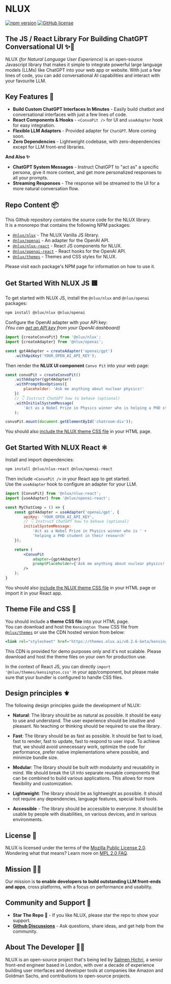 # NLUX

[![npm version](https://badge.fury.io/js/@nlux%2Fnlux.svg)](https://badge.fury.io/js/@nlux%2Fnlux)
[![GitHub license](https://img.shields.io/badge/license-MPL%822.0-blue.svg)](https://raw.githubusercontent.com/nlux/nlux-js/master/LICENSE)

## The JS / React Library For Building ChatGPT Conversational UI ✨💬

NLUX _(for Natural Language User Experience)_ is an open-source Javascript library that makes it simple to integrate
powerful large language models (LLMs) like ChatGPT into your web app or website. With just a few lines of code, you
can add conversational AI capabilities and interact with your favourite LLM.

## Key Features 🌟

* **Build Custom ChatGPT Interfaces In Minutes** - Easily build chatbot and conversational interfaces with just a few
  lines of code.
* **React Components & Hooks** - `<ConvoPit />` for UI and `useAdapter` hook for easy integration.
* **Flexible LLM Adapters** - Provided adapter for `ChatGPT`. More coming soon.
* **Zero Dependencies** - Lightweight codebase, with zero-dependencies except for LLM front-end libraries.

**And Also ✨**

* **ChatGPT System Messages** - Instruct ChatGPT to "act as" a specific persona, give it more context,
  and get more personalized responses to all your prompts.
* **Streaming Responses** - The response will be streamed to the UI for a more natural conversation flow.

## Repo Content 📦

This Github repository contains the source code for the NLUX library.<br />
It is a monorepo that contains the following NPM packages:

* [`@nlux/nlux`](https://www.npmjs.com/package/@nlux/nlux) - The NLUX Vanilla JS library.
* [`@nlux/openai`](https://www.npmjs.com/package/@nlux/openai) - An adapter for the OpenAI API.
* [`@nlux/nlux-react`](https://www.npmjs.com/package/@nlux/nlux-react) - React JS components for NLUX.
* [`@nlux/openai-react`](https://www.npmjs.com/package/@nlux/openai-react) - React hooks for the OpenAI API.
* [`@nlux/themes`](https://www.npmjs.com/package/@nlux/themes) - Themes and CSS styles for NLUX.

Please visit each package's NPM page for information on how to use it.

## Get Started With NLUX JS 🟨

To get started with NLUX JS, install the `@nlux/nlux` and `@nlux/openai` packages:

```sh
npm install @nlux/nlux @nlux/openai
```

Configure the OpenAI adapter with your API key:<br />
_(You can [get an API key](https://help.openai.com/en/articles/4936850-where-do-i-find-my-secret-api-key) from your
OpenAI dashboard)_

```js
import {createConvoPit} from '@nlux/nlux';
import {createAdapter} from '@nlux/openai';

const gpt4Adapter = createAdapter('openai/gpt')
    .withApiKey('YOUR_OPEN_AI_API_KEY');
```

Then render the **NLUX UI component** `Convo Pit` into your web page:

```js
const convoPit = createConvoPit()
    .withAdapter(gpt4Adapter)
    .withPromptBoxOptions({
        placeholder: 'Ask me anything about nuclear physics!'
    })
    // 👇 Instruct ChatGPT how to behave (optional)
    .withInitialSystemMessage(
        'Act as a Nobel Prize in Physics winner who is helping a PHD student in their research'
    );

convoPit.mount(document.getElementById('chatroom-div'));
```

You should also [include the NLUX theme CSS file](#theme-file-and-css-) in your HTML page.

## Get Started With NLUX React ⚛️

Install and import dependencies:

```sh
npm install @nlux/nlux-react @nlux/openai-react
```

Then include `<ConvoPit />` in your React app to get started.<br />
Use the `useAdapter` hook to configure an adapter for your LLM.

```jsx
import {ConvoPit} from '@nlux/nlux-react';
import {useAdapter} from '@nlux/openai-react';

const MyChatComp = () => {
    const gpt4Adapter = useAdapter('openai/gpt', {
        apiKey: 'YOUR_OPEN_AI_API_KEY',
        // 👇 Instruct ChatGPT how to behave (optional)
        initialSystemMessage:
            'Act as a Nobel Prize in Physics winner who is ' +
            'helping a PHD student in their research'
    });

    return (
        <ConvoPit
            adapter={gpt4Adapter}
            promptPlaceholder={'Ask me anything about nuclear physics!'}
        />
    );
}
```

You should also [include the NLUX theme CSS file](#theme-file-and-css-) in your HTML page
or import it in your React app.

## Theme File and CSS 🎨

You should include a **theme CSS file** into your HTML page.<br />
You can download and host the `Kensington Theme` CSS file
from [`@nlux/themes`](https://www.npmjs.com/package/@nlux/themes) or use the
CDN hosted version from below:

```jsx
<link rel="stylesheet" href="https://themes.nlux.ai/v0.2.6-beta/kensington.css"/>
```

This CDN is provided for demo purposes only and it's not scalable.
Please download and host the theme files on your own for production use.

In the context of React JS, you can directly `import '@nlux/themes/kensington.css'`
in your app/component, but please make sure that your bundler is configured to handle CSS files.

## Design principles ⚜️

The following design principles guide the development of NLUX:

* **Natural**: The library should be as natural as possible. It should be easy to
  use and understand. The user experience should be intuitive and pleasant.
  No teaching or thinking should be required to use the library.

* **Fast**: The library should be as fast as possible. It should be fast to
  load, fast to render, fast to update, fast to respond to user input.
  To achieve that, we should avoid unnecessary work, optimize the code for performance,
  prefer native implementations where possible, and minimize bundle size.

* **Modular**: The library should be built with modularity and reusability in mind.
  We should break the UI into separate reusable components that can be combined to
  build various applications. This allows for more flexibility and customization.

* **Lightweight**: The library should be as lightweight as possible. It should
  not require any dependencies, language features, special build tools.

* **Accessible** - The library should be accessible to everyone. It should be
  usable by people with disabilities, on various devices, and in various
  environments.

## License 📃

NLUX is licensed under the terms of the [Mozilla Public License 2.0](https://www.mozilla.org/en-US/MPL/2.0/).<br />
Wondering what that means? Learn more on [MPL 2.0 FAQ](https://www.mozilla.org/en-US/MPL/2.0/FAQ/).

## Mission 👨‍🚀

Our mission is **to enable developers to build outstanding LLM front-ends and apps**,
cross platforms, with a focus on performance and usability.

## Community and Support 🙏

* **Star The Repo** 🌟 - If you like NLUX, please star the repo to show your support.
* **[Github Discussions](https://github.com/nluxai/nlux/discussions)** - Ask questions, share ideas, and get help from
  the community.

## About The Developer 👨‍💻

NLUX is an open-source project that's being led by [Salmen Hichri](https://github.com/salmenus), a senior front-end
engineer based in London, with over a decade of experience building user interfaces and developer
tools at companies like Amazon and Goldman Sachs, and contributions to open-source projects.
